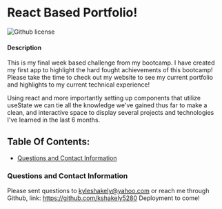 # React Based Portfolio!
![Github license](https://img.shields.io/badge/license-Other-blue.svg)
#### Description
This is my final week based challenge from my bootcamp. I have created my first app to highlight the hard fought achievements of this bootcamp! Please take the time to check out my website to see my current portfolio and highlights to my current technical experience!

Using react and more importantly setting up components that utilize useState we can tie all the knowledge we've gained thus far to make a clean, and interactive space to display several projects and technologies I've learned in the last 6 months.

## Table Of Contents:
* [Questions and Contact Information](#contact)

### Questions and Contact Information <a name="contact"></a>
Please sent questions to kyleshakely@yahoo.com or reach me through Github, link: https://github.com/kshakely5280
Deployment to come!
